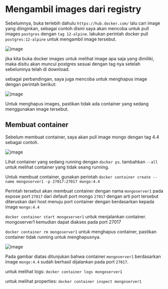 # Mengambil images dari registry

Sebelumnya, buka terlebih dahulu `https://hub.docker.com/` lalu cari image yang diinginkan, sebagai contoh disini saya akan mencoba untuk pull images `postgres` dengan `tag 12-alpine`. lakukan perintah docker pull `postgres:12-alpine` untuk mengambil image tersebut.

![image](https://github.com/ferdyansahalfariz/balajarDocker/assets/96871156/677a403c-aa89-443f-8b65-c6df8dc17dbb)

jika kita buka docker images untuk melihat image apa saja yang dimiliki, maka disitu akan muncul postgres sesuai dengan tag nya setelah sebelumnya telah di download.

sebagai perbandingan, saya juga mencoba untuk menghapus image dengan perintah berikut:

![image](https://github.com/ferdyansahalfariz/balajarDocker/assets/96871156/0f22ed7f-3493-4062-aafd-0f35d81c6ec5)

Untuk menghapus images, pastikan tidak ada container yang sedang menggunakan image tersebut.

## Membuat container

Sebelum membuat container, saya akan pull image mongo dengan tag 4.4 sebagai contoh.

![image](https://github.com/ferdyansahalfariz/balajarDocker/assets/96871156/0cac3300-e606-4f6d-bea0-5caf1c8165ce)

Lihat container yang sedang running dengan `docker ps`. tambahkan `--all` untuk melihat container yang tidak seang running.

Untuk membuat container, gunakan perintah `docker container create --name mongoserver1 -p 27017:27017 mongo:4.4`

Perintah tersebut akan membuat container dengan nama `mongoserver1` pada expose port `27017` dari default port mongo `27017` dengan arti port tersebut diteruskan dari host menuju port container dengan berdasarkan kepada image `mongo:4.4`

`docker container start mongoserver1` untuk menjalankan container. mongoserver1 kemudian dapat diakses pada port 27017

`docker container rm mongoserver1` untuk menghapus container, pastikan container tidak running untuk menghapusnya.

![image](https://github.com/ferdyansahalfariz/balajarDocker/assets/96871156/4f056912-a13a-4db3-a6a6-1753a8c675e7)

Pada gambar diatas ditunjukan bahwa container `mongoserver1` berdasarkan image `mongo:4.4` sudah berhasil dijalankan pada port `27017`.

untuk melihat logs: `docker container logs mongoserver1`

untuk melihat properties: `docker container inspect mongoserver1`
